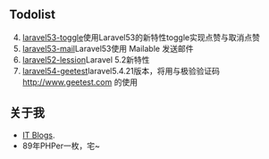 
## Todolist
4. [laravel53-toggle](https://github.com/cqkd6381/laravel53-toggle)使用Laravel53的新特性toggle实现点赞与取消点赞
3. [laravel53-mail](https://github.com/cqkd6381/laravel53-mail)Laravel53使用 Mailable 发送邮件 
2. [laravel52-lession](https://github.com/cqkd6381/laravel52-lession)Laravel 5.2新特性
1. [laravel54-geetest](https://github.com/cqkd6381/laravel54-geetest)laravel5.4.21版本，将用与极验验证码 http://www.geetest.com 的使用

## 关于我
- [IT Blogs](http://www.cqkd6381.com).
- 89年PHPer一枚，宅~






